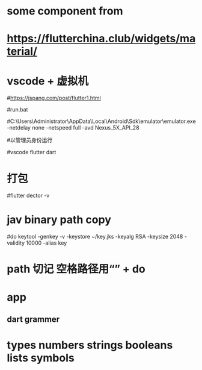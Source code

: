
# some component from
# https://flutterchina.club/widgets/material/

# vscode + 虚拟机

#https://jspang.com/post/flutter1.html

#run.bat

#C:\Users\Administrator\AppData\Local\Android\Sdk\emulator\emulator.exe -netdelay none -netspeed full -avd Nexus_5X_API_28

#以管理员身份运行

#vscode flutter dart


# 打包

#flutter dector -v

# jav binary path copy

#do keytool -genkey -v -keystore ~/key.jks -keyalg RSA -keysize 2048 -validity 10000 -alias key

# path 切记 空格路径用“” + do

# app

## dart grammer

# types numbers strings booleans lists symbols







